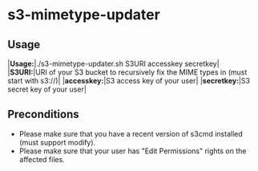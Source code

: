 # s3-mimetype-updater

## Usage

|**Usage:**|./s3-mimetype-updater.sh S3URI accesskey secretkey|
|**S3URI:**|URI of your S3 bucket to recursively fix the MIME types in (must start with s3://)|
|**accesskey:**|S3 access key of your user|
|**secretkey:**|S3 secret key of your user|

## Preconditions

* Please make sure that you have a recent version of s3cmd installed (must support modify).
* Please make sure that your user has "Edit Permissions" rights on the affected files.



